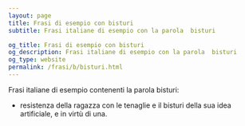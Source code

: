 ```yaml
---
layout: page
title: Frasi di esempio con bisturi 
subtitle: Frasi italiane di esempio con la parola  bisturi

og_title: Frasi di esempio con bisturi 
og_description: Frasi italiane di esempio con la parola  bisturi
og_type: website
permalink: /frasi/b/bisturi.html
---
```


Frasi italiane di esempio contenenti la parola bisturi:


- resistenza della ragazza con le tenaglie e il bisturi della sua idea artificiale, e in virtù di una.
